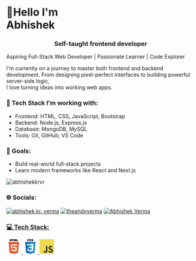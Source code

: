 <h1 align="left">💫Hello I'm <br>Abhishek</h1>
<h3 align="center">Self-taught frontend developer</h3>

Aspiring Full-Stack Web Developer | Passionate Learner | Code Explorer

I'm currently on a journey to master both frontend and backend development. 
From designing pixel-perfect interfaces to building powerful server-side logic,  
I love turning ideas into working web apps.

### 🔧 Tech Stack I'm working with:
- Frontend: HTML, CSS, JavaScript, Bootstrap
- Backend: Node.js, Express.js
- Database: MongoDB, MySQL
- Tools: Git, GitHub, VS Code

### 🚀 Goals:
- Build real-world full-stack projects
- Learn modern frameworks like React and Next.js

<p align="left"> <img src="https://komarev.com/ghpvc/?username=abhishekkrvr&label=Profile%20views&color=0e75b6&style=flat" alt="abhishekkrvr" /> </p>

<h3 align="left">🌐 Socials:</h3>
<p align="left">
<a href="https://www.linkedin.com/in/abhishek-kr-verma-0942381b3?utm_source=share&utm_campaign=share_via&utm_content=profile&utm_medium=android_app" target="blank"><img align="center" src="https://raw.githubusercontent.com/rahuldkjain/github-profile-readme-generator/master/src/images/icons/Social/linked-in-alt.svg" alt="abhishek kr. verma" height="30" width="40" /></a>
<a href="https://instagram.com/theandyverma" target="blank"><img align="center" src="https://raw.githubusercontent.com/rahuldkjain/github-profile-readme-generator/master/src/images/icons/Social/instagram.svg" alt="theandyverma" height="30" width="40" /></a> <a href="https://www.facebook.com/share/1X9Ehnqhqz/" target="blank"><img align="center" src="https://raw.githubusercontent.com/rahuldkjain/github-profile-readme-generator/master/src/images/icons/Social/facebook.svg" alt="Abhishek Verma" height="30" width="40" /></a>
<a href="abhishekkrverma7@gmail.com" target="_blank">

</p>

<h3 align="left">💻 Tech Stack:</h3>
<p align="left"><a href="https://www.w3.org/html/" target="_blank" rel="noreferrer"> <img src="https://raw.githubusercontent.com/devicons/devicon/master/icons/html5/html5-original-wordmark.svg" alt="html5" width="40" height="40"/> </a> <a href="https://www.w3schools.com/css/" target="_blank" rel="noreferrer"> <img src="https://raw.githubusercontent.com/devicons/devicon/master/icons/css3/css3-original-wordmark.svg" alt="css3" width="40" height="40"/> </a> <a href="https://developer.mozilla.org/en-US/docs/Web/JavaScript" target="_blank" rel="noreferrer"> <img src="https://raw.githubusercontent.com/devicons/devicon/master/icons/javascript/javascript-original.svg" alt="javascript" width="40" height="40"/> </a> </p>




